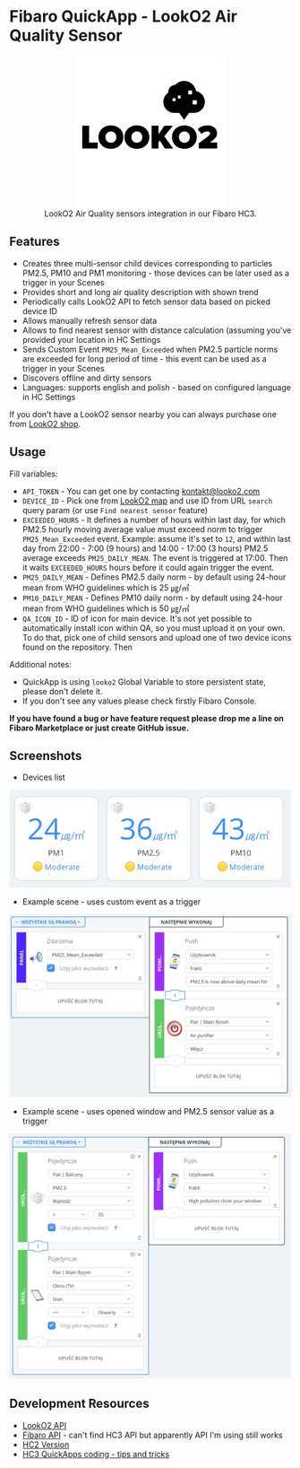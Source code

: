 # Fibaro QuickApp - LookO2 Air Quality Sensor
<center>
<img src="./looko2-logo.png" /><br/>
LookO2 Air Quality sensors integration in our Fibaro HC3.
</center>

## Features

- Creates three multi-sensor child devices corresponding to particles PM2.5, PM10 and PM1 monitoring - those devices can be later used as a trigger in your Scenes
- Provides short and long air quality description with shown trend
- Periodically calls LookO2 API to fetch sensor data based on picked device ID
- Allows manually refresh sensor data
- Allows to find nearest sensor with distance calculation (assuming you've provided your location in HC Settings
- Sends Custom Event `PM25_Mean_Exceeded` when PM2.5 particle norms are exceeded for long period of time - this event can be used as a trigger in your Scenes
- Discovers offline and dirty sensors
- Languages: supports english and polish - based on configured language in HC Settings

If you don't have a LookO2 sensor nearby you can always purchase one from [LookO2 shop](https://sklep.looko2.com).

## Usage

Fill variables:

- `API_TOKEN` - You can get one by contacting kontakt@looko2.com
- `DEVICE_ID` - Pick one from [LookO2 map](https://www.looko2.com/heatmap.php) and use ID from URL `search` query param (or use `Find nearest sensor` feature)
- `EXCEEDED_HOURS` - It defines a number of hours within last day, for which PM2.5 hourly moving average value must exceed norm to trigger `PM25_Mean_Exceeded` event. Example: assume it's set to `12`, and within last day from 22:00 - 7:00 (9 hours) and 14:00 - 17:00 (3 hours) PM2.5 average exceeds `PM25_DAILY_MEAN`. The event is triggered at 17:00. Then it waits `EXCEEDED_HOURS` hours before it could again trigger the event.
- `PM25_DAILY_MEAN` - Defines PM2.5 daily norm - by default using 24-hour mean from WHO guidelines which is 25 ㎍/㎥
- `PM10_DAILY_MEAN` - Defines PM10 daily norm - by default using 24-hour mean from WHO guidelines which is 50 ㎍/㎥
- `QA_ICON_ID` - ID of icon for main device. It's not yet possible to automatically install icon within QA, so you must upload it on your own. To do that, pick one of child sensors and upload one of two device icons found on the repository. Then

Additional notes:
- QuickApp is using `looko2` Global Variable to store persistent state, please don't delete it.
- If you don't see any values please check firstly Fibaro Console.

**If you have found a bug or have feature request please drop me a line on Fibaro Marketplace or just create GitHub issue.**

## Screenshots

- Devices list
<img src="examples/devices.jpg" />

- Example scene - uses custom event as a trigger
<img src="examples/scene-example-1.jpg" />

- Example scene - uses opened window and PM2.5 sensor value as a trigger
<img src="examples/scene-example-2.jpg" />

## Development Resources
- [LookO2 API](https://looko2web.nazwa.pl/aktualnosci/api/)
- [Fibaro API](https://manuals.fibaro.com/knowledge-base-browse/rest-api/) - can't find HC3 API but apparently API I'm using still works
- [HC2 Version](https://marketplace.fibaro.com/items/looko2-air-quality-sensor)
- [HC3 QuickApps coding - tips and tricks](https://forum.fibaro.com/topic/49113-hc3-quickapps-coding-tips-and-tricks/)
